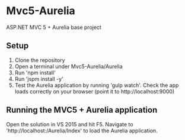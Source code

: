 # Mvc5-Aurelia
ASP.NET MVC 5 + Aurelia base project

## Setup

1. Clone the repository
2. Open a terminal under Mvc5-Aurelia/Aurelia
3. Run 'npm install'
4. Run 'jspm install -y'
5. Test the Aurelia application by running 'gulp watch'. Check the app loads correctly on your browser (point it to http://localhost:9000)

## Running the MVC5 + Aurelia application

Open the solution in VS 2015 and hit F5.
Navigate to 'http://localhost:<port>/Aurelia/Index' to load the Aurelia application.
